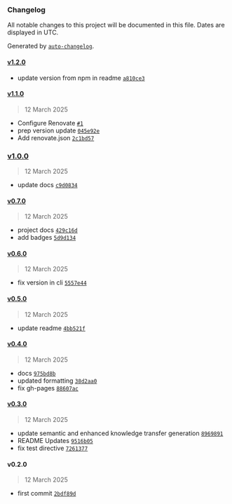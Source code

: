 ### Changelog

All notable changes to this project will be documented in this file. Dates are displayed in UTC.

Generated by [`auto-changelog`](https://github.com/CookPete/auto-changelog).

#### [v1.2.0](https://github.com/mrlynn/ai-project-mapper/compare/v1.1.0...v1.2.0)

- update version from npm in readme [`a810ce3`](https://github.com/mrlynn/ai-project-mapper/commit/a810ce3a0265b529cb71790e78dfb9530ae40cca)

#### [v1.1.0](https://github.com/mrlynn/ai-project-mapper/compare/v1.0.0...v1.1.0)

> 12 March 2025

- Configure Renovate [`#1`](https://github.com/mrlynn/ai-project-mapper/pull/1)
- prep version update [`045e92e`](https://github.com/mrlynn/ai-project-mapper/commit/045e92e235f91925504c1742134850deedd5eeb6)
- Add renovate.json [`2c1bd57`](https://github.com/mrlynn/ai-project-mapper/commit/2c1bd5775db3c644bcdd10cd4c4c596945249c7e)

### [v1.0.0](https://github.com/mrlynn/ai-project-mapper/compare/v0.7.0...v1.0.0)

> 12 March 2025

- update docs [`c9d0834`](https://github.com/mrlynn/ai-project-mapper/commit/c9d08342214dcfa01ea48917ad601b17e0154224)

#### [v0.7.0](https://github.com/mrlynn/ai-project-mapper/compare/v0.6.0...v0.7.0)

> 12 March 2025

- project docs [`429c16d`](https://github.com/mrlynn/ai-project-mapper/commit/429c16d2b271ce59e43a425d16e70dc0695319a2)
- add badges [`5d9d134`](https://github.com/mrlynn/ai-project-mapper/commit/5d9d134d5866c0c0bb83d3c487eedf0e3c016bdf)

#### [v0.6.0](https://github.com/mrlynn/ai-project-mapper/compare/v0.5.0...v0.6.0)

> 12 March 2025

- fix version in cli [`5557e44`](https://github.com/mrlynn/ai-project-mapper/commit/5557e44bd2bd71e5d3247b49039c4bfb70b547a7)

#### [v0.5.0](https://github.com/mrlynn/ai-project-mapper/compare/v0.4.0...v0.5.0)

> 12 March 2025

- update readme [`4bb521f`](https://github.com/mrlynn/ai-project-mapper/commit/4bb521f30c66a3be667e40729805eef9b78a5baa)

#### [v0.4.0](https://github.com/mrlynn/ai-project-mapper/compare/v0.3.0...v0.4.0)

> 12 March 2025

- docs [`975bd8b`](https://github.com/mrlynn/ai-project-mapper/commit/975bd8b830b1b400fbc1e7d7dbbac10309bcf65c)
- updated formatting [`38d2aa0`](https://github.com/mrlynn/ai-project-mapper/commit/38d2aa090fdba425de3b438a439e2a0fb696de77)
- fix gh-pages [`88607ac`](https://github.com/mrlynn/ai-project-mapper/commit/88607acb68d3680ac403514e3b392171f5af3cfd)

#### [v0.3.0](https://github.com/mrlynn/ai-project-mapper/compare/v0.2.0...v0.3.0)

> 12 March 2025

- update semantic and enhanced knowledge transfer generation [`8969891`](https://github.com/mrlynn/ai-project-mapper/commit/8969891443fb5a75c61d54298e0f0764b898d270)
- README Updates [`9516b05`](https://github.com/mrlynn/ai-project-mapper/commit/9516b0582f6cd5a513157101221d33bb4d9edd7e)
- fix test directive [`7261377`](https://github.com/mrlynn/ai-project-mapper/commit/7261377aaba1ff1cdf802d56801345aee2f4aa51)

#### v0.2.0

> 12 March 2025

- first commit [`2bdf89d`](https://github.com/mrlynn/ai-project-mapper/commit/2bdf89d9a0624027cf1c350d8bbad2d5fa6a5169)
